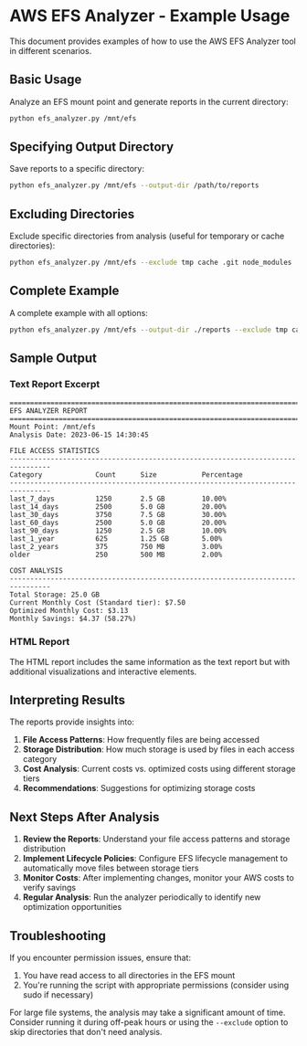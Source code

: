 # AWS EFS Analyzer - Example Usage

This document provides examples of how to use the AWS EFS Analyzer tool in different scenarios.

## Basic Usage

Analyze an EFS mount point and generate reports in the current directory:

```bash
python efs_analyzer.py /mnt/efs
```

## Specifying Output Directory

Save reports to a specific directory:

```bash
python efs_analyzer.py /mnt/efs --output-dir /path/to/reports
```

## Excluding Directories

Exclude specific directories from analysis (useful for temporary or cache directories):

```bash
python efs_analyzer.py /mnt/efs --exclude tmp cache .git node_modules
```

## Complete Example

A complete example with all options:

```bash
python efs_analyzer.py /mnt/efs --output-dir ./reports --exclude tmp cache logs .git --verbose
```

## Sample Output

### Text Report Excerpt

```
================================================================================
EFS ANALYZER REPORT
================================================================================
Mount Point: /mnt/efs
Analysis Date: 2023-06-15 14:30:45

FILE ACCESS STATISTICS
--------------------------------------------------------------------------------
Category             Count      Size           Percentage  
--------------------------------------------------------------------------------
last_7_days          1250       2.5 GB         10.00%
last_14_days         2500       5.0 GB         20.00%
last_30_days         3750       7.5 GB         30.00%
last_60_days         2500       5.0 GB         20.00%
last_90_days         1250       2.5 GB         10.00%
last_1_year          625        1.25 GB        5.00%
last_2_years         375        750 MB         3.00%
older                250        500 MB         2.00%

COST ANALYSIS
--------------------------------------------------------------------------------
Total Storage: 25.0 GB
Current Monthly Cost (Standard tier): $7.50
Optimized Monthly Cost: $3.13
Monthly Savings: $4.37 (58.27%)
```

### HTML Report

The HTML report includes the same information as the text report but with additional visualizations and interactive elements.

## Interpreting Results

The reports provide insights into:

1. **File Access Patterns**: How frequently files are being accessed
2. **Storage Distribution**: How much storage is used by files in each access category
3. **Cost Analysis**: Current costs vs. optimized costs using different storage tiers
4. **Recommendations**: Suggestions for optimizing storage costs

## Next Steps After Analysis

1. **Review the Reports**: Understand your file access patterns and storage distribution
2. **Implement Lifecycle Policies**: Configure EFS lifecycle management to automatically move files between storage tiers
3. **Monitor Costs**: After implementing changes, monitor your AWS costs to verify savings
4. **Regular Analysis**: Run the analyzer periodically to identify new optimization opportunities

## Troubleshooting

If you encounter permission issues, ensure that:

1. You have read access to all directories in the EFS mount
2. You're running the script with appropriate permissions (consider using sudo if necessary)

For large file systems, the analysis may take a significant amount of time. Consider running it during off-peak hours or using the `--exclude` option to skip directories that don't need analysis.